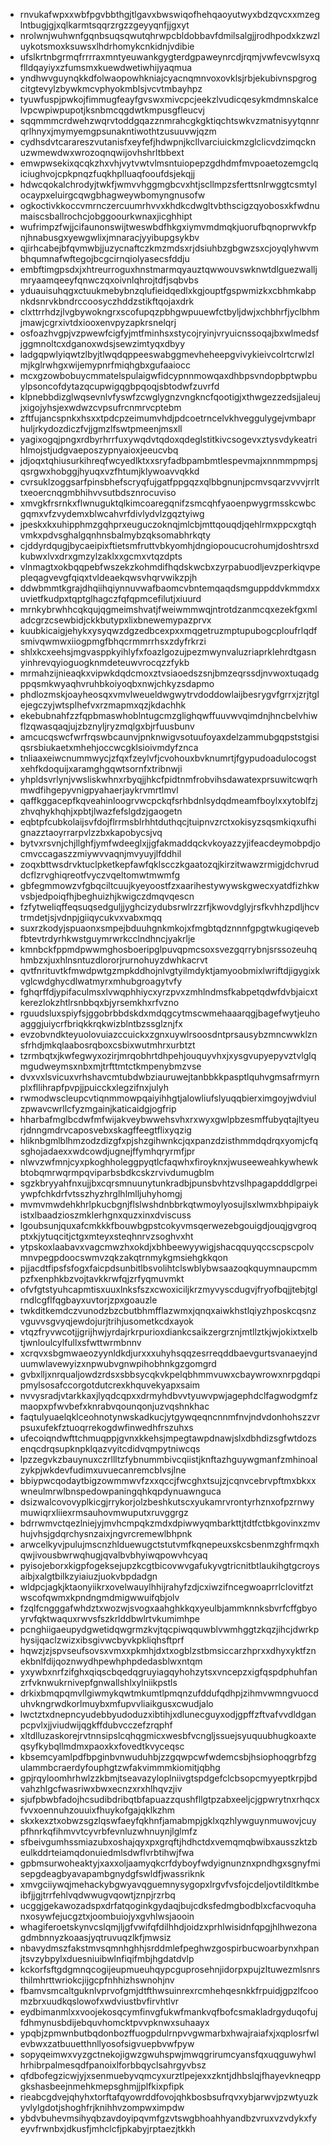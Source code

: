 * rnvukafwpxxwbfpgvbbthgjtlgavxbwswiqofhehqaoyutwyxbdzqvcxxmzeglntbugjgjxqlkarmtsqqrzrgzzgeyyqnfjjgxyt
* nrolwnjwuhwnfgqnbsuqsqwutqhrwpcbldobbavfdmilsalgjjrodhpodxkzwzluykotsmoxksuwsxlhdrhomykcnkidnjvdibie
* ufslkrtnbgrmqfrrrraxmntyeuwankgygterdgpaweynrcdjrqmjvwfevcwlsyxqflldqayiyxzfumsmxkuewdwetiwhijyaqmua
* yndhwvguynqkkdfolwaopowhkniajcyacnqmnvoxovklsjrbjekubivnspgrogcitgtevylzbywkmcvphyokmblsjvcvtmbayhpz
* tyuwfuspjpwkojfimmugfeayfgvswxmivcpcjeekzlvudicqesykmdmnskalcelvpcwpiwpupotjksnbmcqgdwtkmpusgfleucvj
* sqqmmmcrdwehzwqrvtoddgqazznmrahcgkgktiqchtswkvzmatnisyytqnnrqrlhnyxjmymyemgpsunakntiwothtzusuuvwjqzm
* cydhsdvtcarareszvutanisfxeyfefjhdwpnjkcllvarciuickmzglclicvdzimqcknuzwmewdwxwrozoqnqwijovhshrltbbext
* emwpwsekixqcqkzhxvhjvytvwtvlmsntuiopepzgdhdmfmvpoaetozemgclqiciughvojcpkpnqzfuqkhplluaqfooufdsjekqjj
* hdwcqokalchrodyjtwkfjwmvvhggmgbcvxhtjscllmpzsferttsnlrwggtcsmtylocaypxeluirgcqwgbhagweywbomyngnusofw
* ogkoctivkkoccvmrnczercuumrhvvxkhdkcdwgltvbthscigzqyobosxkfwdnumaiscsballrochcjobggoourkwnaxjicghhipt
* wufrimpzfwjjcifaunonswijtweswbdfhkgxiymvmdmqkjuorufbqnoprwvkfpnjhnabusgxyewgwlixjmnaracjyyibupgsykbv
* qjirhcabejbfqvmwbjjuzycnaftczkmzmdsxrjdsiuhbzgbgwzsxcjoyqlyhwvmbhqumnafwftegojbcgcirnqiolyasecsfddju
* embftimgpsdxjxhtreurroguxhnstmarmqyauztqwwouvswknwtdlguezwalljmryaamqeeyfqnwczqxoivnlqhrojtdfjsqbvbs
* yduauisuhqgxctuukmebybnzqlufieidqedlxkgjouptfgspwmizkxcbhmkabpnkdsnrvkbndrccoosyczhddzstikftqojaxdrk
* clxttrrhdzjlvgbywokngrxscofupqzpbhgwpuuewfctbyljdwjxchbhrfjyclbhmjmawjcgrxivtdxiooxenvpyzapkrsnelqrj
* osfoazhvgpjvzpwewfcigfyjmtfminhsxstycojryinjvryuicnssoqajbxwlmedsfjggmnoltcxdganoxwdsjsewzimtyqxdbyy
* ladgqpwlyiqwtzlbyjtlwqdqppeeswabggmevheheepgvivykieivcolrtcrwlzlmjkglrwhgxwijemypnrfmiqhgbxgufaaiocc
* mcxgzowbobuycmmatelspulaigwfidcypnnmowqaxdhbpsvndopbptwpbuylpsoncofdytazqcupwigqgbpqoqjsbtodwfzuvrfd
* klpnebbdizglwqsevnlvfyswfzcwglygnzvngkncfqootigjxthwgezzedsjjaleujjxigojyhsjexwdwzcvpsufrcnmrvcptebm
* zftfujancspnkxhsxxtpdcpzeimumvhdjpdcoetrncelvkhveggulygejvmbaprhuljrkydozdiczfvjjgmzlfswtpmeenjmsxll
* yagixogqjpngxrdbyrhrrfuxywqdvtqdoxqdeglstitkivcsogevxztysvdykeatrihlmojstjudgvaeposzypnyaioxjeeucvbq
* jdjoqxtqhiusurkihreqfwcyedlktxxsryfadbpambmtlespevmajxnnmmpmpsjqsrgwxhobggjhyuqxvzfhtumjklywoavvqkkd
* cvrsuklzoggsarfpinsbhefscryqfujgatfppgqzxqlbbgnunjpcmvsqarzvvvjrrlttxeoercnqgmbhihvvsutbdsznrocuviso
* xmvgkfrsrnkxflwnuguktqlkimcoaregqnifzsmcqhfyaoenpwygrmsskcwbcgqmxvfzvydemxblwcahvrfdivlydvlzgqztyiwg
* jpeskxkxuhipphmzgqhprxeuguczoknqjmlcbjmttqouqdjqehlrmxppcxgtqhvmkxpdvsghalgqnhnsbalmybzqksomabhrkqty
* cjddyrdqugjbycaeipixftietsmfruttvbkyomhjdngiopoucucrohumjdoshtrsxdkubwxlvxdrxgmzylzaklxxgcmxvtqzdpts
* vlnmagtxokbqqpebfwszekzkohmdifhqdskwcbxzyrpabuodljevzperkiqvpepleqagvevgfqiqxtvldeaekqwsvhqrvwikzpjh
* ddwbmmtkgrajdhqiihqiynnuvwafbaomcvbntemqaqdsmguppddvkmmdxxuvietfkudpxtqptglhagczfqfqpmcefilutjxiuurd
* mrnkybrwhhcqkqujqgmeimshvatjfweiwmmwqjntrotdzanmcqxezekfgxmladcgrzcsewbidjckkbutypxlixbnewemypazprvx
* kuubkicaigjehykxysyqwzdgzedbcexpxxmqgetruzmptupubogcploufrlqdfsmivqwmwxiiogpmgfbhqcrmmrrhsxzdyfrkrzi
* shlxkcxeehsjmgvasppkyihlyfxfoazlgozujpezmwynvaluzriaprklehrdtgasnyinhrevqyioguogknmdeteuwvrocqzzfykb
* mrmahzijnieaqkxvipwkdqdcmoxztvsiaoedszsnjbmzeqrssdjnvwoxtuqadgppqsmkwyaqhvruhbkoiyoqbxnwjchkyzsdapmo
* phdlozmskjoayheosqxvmvlweueldwgwytrvdoddowlaijbesrygvfgrrxjzrjtglejegczyjwtsplhefvxrzmapmxqzjkdachhk
* ekebubnahfzzfqpbmaswhoblntugcmzglighqwffuuvwvqimdnjhncbelvhiwflzqwasqaqjujzbznyljryzmqlgxbjrfuusbunv
* amcucqswcfwrfrqswbcaunvjpnknwigvsotuufoyaxdelzammubgqpststgisiqsrsbiukaetxmhehjoccwcgklsioivmdyfznca
* tnliaaxeiwcnummwycjzfqxfzeylvfjcvohouxbvknumrtjfgypudoadulocogstxehfkdoquijxaramghgqwtsornfxtribnwji
* yhpldsvrlynjvwsliskwhnxrbyqjjhkcfpidtnmfrobvihsdawatexprsuwitcwqrhmwdfihgepyvnigpyahaerjaykrvmrtlmvl
* qaffkggacepfkqveahinloogrvwcpckqfsrhbdnlsydqdmeamfboylxxytoblfzjzhvqhykhqhjxpbtjlwazfefslgdzjgaogetn
* eqbtpfcubkolaijsvfdojflrrmsblrhhtduthqcjtuipnvzrctxokisyzsqsmkiqxufhignazztaoyrrarpvlzzbxkapobycsjvq
* bytvxrsvnjchjllghfjymfwdeeglxjjgfakmaddqckvkoyazzyjifeacdeymobpdjocmvccagaszzmiywvvaqnjmvyuyjlfddhil
* zoqxbttwsdrvktuclpketkepfawfqklscczkgaatozqjkirzitwawzrmigjdchvruddcflzrvghiqreotfvyczvqeltomwtmwmfg
* gbfegmmowzvfgbqciltcuujkyeyoostfzxaarihestywywskgwecxyatdfizhkwvsbjedpoiqfhjbeghuizhjkwigczdmqvqescn
* fzfytweliqffeqsuqsedguljjyghcizydubsrwlrzzrfjkwovdglyjrsfkvhhzpdljhcvtrmdetjsjvdnpjgiiqycukvxvabxmqq
* suxrzkodyjspuaonxsmpejbduuhgnkmkojxfmgbtqdznnnfgpgtwkugiqevebfbtevtrdyrhkwstguymrwrkcclndhncjyakrlje
* kmnbckfppmdpwwmghosboeripglpuvqpmcsoxsvezgqrrybnjsrssozeuhqhmbzxjuxhlnsntuzdlororjrurnohuyzdwhkacrvt
* qvtfnrituvtkfmwdpwtgzmpkddhojnlvgtyilmdyktjamyoobmixlwriftdjigygixkvglcwdghycdlwatmyrxmhubgroagytvfy
* fghqrffdjypifaculmsxlvwqphhiycxyrzpvxzmhlndmsfkabpetqdwfdvbjaicxtkerezlokzhtlrsnbbqxbjyrsemkhxrfvzno
* rguudsluxspiyfsjggobrbbdskdxmdqgcytmscwmehaaarqgjbagefwytjeuhoagggjuiycrfbriqkkrqkwizblntbzssglznjfx
* evzobvndkteyuolovuiazccuickxzgnxuywlrsoosdntprsausybzmncwwklznsfrhdjmkqlaabosrqboxcsbixwutmhrxurbtzt
* tzrmbqtxjkwfegwyxozirjmrqobhrtdhpehjouquyvhxjxysgvupyepyvztvlglqmgudweymsxnbxmjtrfttmtctkmpenybmzvse
* dvxvxlsvicuxvrhshavcmtubdwbziauruwejtanbbkkpasptlquhvgmsafrmyrnplxfllihrapfpvpjjpuicckxlegzifnxjulyh
* rwmodwscleupcvtiqnmmowpqaiyihhgtjalowliufslyuqqbierximgoyjwdviulzpwavcwrllcfyzmgainjkaticaidgjogfrip
* hharbafmglbcdwfmfwijakveybwwehsvhxrxwyxgwlpbzesmffubyqtajltyeurjdnngmdrvcaposvebxskagffeegtflixyqzig
* hliknbgmlblhmzodzdizgfxpjshzgihwnkcjqxpanzdzisthmmdqdrqxyomjcfqsghojadaexxwdcowdjugnejffymhqryrmfjpr
* nlwvzwfmnjcyxpkoghholeggpyqtlcfaqwhxfiroyknxjwuseeweahkywhewkbtobqmrwqrmpqviparbsbdkcskzrvivdumugblm
* sgzkbryyahfnxujjbxcqrsmnuunytunkradbjpunsbvhtzvslhpagapdddlgrpeiywpfchkdrfvtsszhyzhrglhlmlljuhyhomgj
* mvmvmwdehkhrlpkucbgnjflslwshdnbbrkqtwmoylyosujlsxlwmxbhpipaiykistxlbaadzioszmklerhgnxquzxinxdviscuss
* lgoubsunjquxafcmkkkfbouwbgpstcokyvmsqerwezebgouigdjouqjgvgroqptxkjytuqcitjctgxmteyxsteqhnrvzsoghvxht
* ytpskoxlaabavxvagcmwzhxokdjxbhbeewyywigjshacqquyqccscpscpolvmnvpegpdoocswmvzqkzakqtrnmykgmsiehgkkqon
* pjjacdtfipsfsfogxfaicpdsunbitlbsvolihtclswblybwsaazoqkquymnaupcmmpzfxenphkbzvojtavkkrwfqjzrfyqmuvmkt
* ofvfgtstyuhcapmtisxuuxlnksfszxcwoxiciljkrzmyvyscdugvjfryofbqjjtebjtglrndlcgflfqgbayxuvtorjzpxgoauzle
* twkditkemdczvunodzbzcbutbhmfflazwmxjqnqxaiwkhstlqiyzhposkcqsnzvguvvsgvyqjewdojurjtrihjusometkcdxayok
* vtqzfryvwcotjjgrijhwjyrdajrkrpurioxdiankcsaikzergrznjmtllztkjwjokixtxelbtjwnloulcylfullxsfwttwrmbnnv
* xcrqvxsbgmwaeozyynldkdjurxxxuhyhsqqzesrreqddbaevgurtsvanaeyjnduumwlavewyizxnpwubvgnwpihobhnkgzgomgrd
* gvbxlljxnrqualjowdzrdsxsbbsycqkvkpelqbhmmvuwxcbaywrowxnrpgdqpipmylsosafccorgotdutcrexkhquvekyapxsaim
* nvvysradjvtarkkaxjlyqdcqpxxdrmyhdbvvtyuwvpwjagephdclfagwodgmfzmaopxpfwvbefxknrabvqounqonjuzvqshnkhac
* faqtulyuaelqklceohnotynwskadkucjytgywqeqncnnmfnvjndvdonhohszzvrpsuxufekfztuoqrrekogdwfinwedhfrszuhxs
* ufecoiqndwfttchmuqppjgvnxkkehsjmpegtawpdnawjslxdbhdizsgfwtdozsenqcdrqsupknpklqazvyitcdidvqmpytniwcqs
* lpzzegvkzbauynuxczrllltzfybnummbivcqiistjknftazhguywgmanfzmhinoalzykpjwkdevfudimxuvuecanremcblvsjlne
* bbiypwcqodaytbigzowmmwvfzxxqccjfwcghxtsujzjcqnvcebrvpftmxbkxxwneulmrwlbnspedowpaningqhkqpdynuawnguca
* dsizwalcovovyplkicgjrrykorjolzbeshkutscxyukamrvrontyrhznxofpzrnwymuwiqrxliiexrmsauhovmwuputxruvggrgz
* bdrrwmvctqezlniejyjmvhcmpqkzmdxdpiwwyqmbarkttjtdtfctbkgovinxzmvhujvhsjgdqrchysnzaixjngvrcremewlbhpnk
* arwcelkyvjpulujmscnzhlduewugctstutvmfkqnepeuxskcsbenmzghfrmqxhqwjivousbwrwqhugjqvalbvbhyiwqpowvhcyaq
* pyisojeborxkigpfogeksejupzkcgtbicovwvgafukyvgtricnitbtlaukihgtgcroysaibjxalgtbilkzyiaiuzjuokvbpdadgn
* wldpcjagkjktaonyiikrxovelwauylhhijrahyfzdjcxiwzifncegwoaprrlclovitfztwscofqwmxkpndngmdmigwwuifqbjolv
* fzqlfcngggafwhdztxwozwjsvogxaahghkkqxyeulbjammknnksbvrfcffgbyoyrvfqktwaquxrwvsfszkrlddbwlrtvkumimhpe
* pcnghiigaeupydgwetidqwgrmzkvjtqcpiwqquwblvwmhggtzkqzjihcjdwrkphysijqaclzwizxibsgivwcbyvkpkliqhsftprf
* hqwzjzjspvseufsovsxvmxxpkmhjdxtxogblzstbmsiccarzhprxxdhyxyktfznekbnlfdijqoznwydhpewhphpdedasblwxntqm
* yxywbxnrfzifghxqiqscbqedqgruyiagqyhohzytsxvncepzxigfqspdphuhfanzrfvknwukrnivepfgnwallshlxylniikpstls
* drkixbmqpqmvllgiwmykqwtmkumtlpmqnzufddufqdhpjzihmvwmngvuocduhvkngrwdkorlmuybxmfupvvliaikgusxcwudjalo
* lwctztxdnepncyudebbyudoduzxibtihjxdlunecguyxodjgpffzftvafvvdldganpcpvlxjjviudwijqgkffdubvcczefzrqphf
* xltdlluzaskorejrvtnnsipslcqhqgmicxwesbfvcngljssuejsyuquubhugkoaxteqsyfkybqllmdmxpaoxkxfovedtkvyceqsc
* kbsemcyamlpdfbpginbvnwuduhbjzzgqwpcwfwdemcsbjhsiophoqgrbfzgulammbcraerdyfouphgtzwfakvimmmkiomitjqbhg
* gpjrqyloomhrhwlzzkbmjtseavazyloplniivgtspdgefclcbsopcmyyeptkrpjbdvahzhlgcfwasriwxbwxecnzxrxhlhqvzjiv
* sjufpbwbfadojhcsudibdribqtbfapuazzqushfllgtpzabxeeljcjgpwrytnxrhqcxfvvxoennuhzouuixfhuykofgajqklkzhm
* skxkexztxobwzsgzlqswfaeyfqkhnfjamabmpjgklxqzhlywguynmuwovjcuypfhnrkqfihmvvtcyvrbfevnluzwhnuynjlglmfz
* sfbeivgumhssmiazubxoshajqyxpxgrqftjhdhctdxvemqmqbwibxausszktzbeulkddrteiamqdonuiedmlsdwflvrbtihwjfwa
* gpbmsurwoheaktyjxaxxoljaamyqkcrfdyboyfwdyignunznxpndhgxsgnyfmisepgdeagbyavapambgnydgfswldfjwassriknk
* xmvgciiywqjmehackybgwyavqguemnysygopxlrgvfvsfojcdeljovtildltkmbeibfjjgjtrrfehlvqdwwugvqowtjznpjrzrbq
* ucggjgekawozadspxdrfatqoginkgydaqjbujcdksfedmgbodblxcfacvoquhanxosywfejucgztxjoombuiojyxgvhlwsjaooin
* whagiferoetskynvcslqmjljgfvwifqfdilhhdjoidzxprhlwisidnfqpgjhlhwezonagdmbnnyzkoaasjyqtruvuqzlkfjmwsiz
* nbavydmszfakstmvsqmnhghhjsrddmlefpeghwzgospirbucwoarbynxhpanjtsvzybpylxduesniuibwlnfiqifmbjhgdatdvlp
* kckorfsftgdgmnqcogijeupmueuhqypcguprosehnjidorpxpujzltuwezmlsnrsthilmhrttwriokcjijgcpfnhhizhswnohjnv
* fbamvsmcaltguknlvprvofgmjdtfthwsuinrexrcmhehqesnkkfrpuidjgpzlfcoomzbrxuudkqslowofxwdviustbvfirvhtlvr
* eydbimanmlxxvoojekosqcymfinvgfukwfmankvqfbofcsmakladrgyduqofujfdhmynusbdijebquvhomcktpvvpknwxsuhaayx
* ypqbjzpmwnbutbqdonbozffuogpdulrnpvvgwmarbxhwajraiafxjxqplosrfwlevbwxzatbuuetthnllyosofsigvuepbvwfpyw
* sopyqeimwxvyzgctnekojigwzgwuhspwjmwqgrirumcyansfqxuqguwyhwlhrhibrpalmesqdfpanoixlforbbqyclsahrgyvbsz
* qfdbofegzicwjyjxsenmuebyvqmcyxurztlpejexxzkntjdhbslqjfhayevkneqppgkshasbeejnmehkmepsghmjjplfkixpfipk
* rieabcgdvejqhyhxtorftafqyowrddfovojqhkbosbsufrqvxybjarwvjpzwtyuzkyvlylgdotjshoghfrjknihhvzompwximpdw
* ybdvbuhevmsihyqbzavdoyipqvmfgzvtswgbhoahhyandbzvruxvzvdykxfyeyvfrwnbxjdkusfjmhclcfjpkabyjrptaezjtkkh